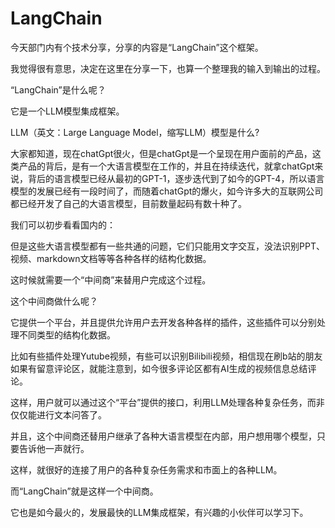 # LangChain

今天部门内有个技术分享，分享的内容是“LangChain”这个框架。

我觉得很有意思，决定在这里在分享一下，也算一个整理我的输入到输出的过程。

“LangChain”是什么呢？

它是一个LLM模型集成框架。

LLM（英文：Large Language Model，缩写LLM）模型是什么?

大家都知道，现在chatGpt很火，但是chatGpt是一个呈现在用户面前的产品，这类产品的背后，是有一个大语言模型在工作的，并且在持续迭代，就拿chatGpt来说，背后的语言模型已经从最初的GPT-1，逐步迭代到了如今的GPT-4，所以语言模型的发展已经有一段时间了，而随着chatGpt的爆火，如今许多大的互联网公司都已经开发了自己的大语言模型，目前数量起码有数十种了。

我们可以初步看看国内的：

但是这些大语言模型都有一些共通的问题，它们只能用文字交互，没法识别PPT、视频、markdown文档等等各种各样的结构化数据。

这时候就需要一个“中间商”来替用户完成这个过程。

这个中间商做什么呢？

它提供一个平台，并且提供允许用户去开发各种各样的插件，这些插件可以分别处理不同类型的结构化数据。

比如有些插件处理Yutube视频，有些可以识别Bilibili视频，相信现在刷b站的朋友如果有留意评论区，就能注意到，如今很多评论区都有AI生成的视频信息总结评论。

这样，用户就可以通过这个“平台”提供的接口，利用LLM处理各种复杂任务，而非仅仅能进行文本问答了。

并且，这个中间商还替用户继承了各种大语言模型在内部，用户想用哪个模型，只要告诉他一声就行。

这样，就很好的连接了用户的各种复杂任务需求和市面上的各种LLM。

而“LangChain”就是这样一个中间商。

它也是如今最火的，发展最快的LLM集成框架，有兴趣的小伙伴可以学习下。




